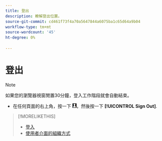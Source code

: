 ```yaml
---
title: 登出
description: 瞭解登出位置。
source-git-commit: cd461f73f4a70a5647844a6075ba1c65d64a9b04
workflow-type: tm+mt
source-wordcount: '45'
ht-degree: 0%

---
```


# 登出

>[!NOTE]
>
>如果您的瀏覽器視窗閒置30分鐘，登入工作階段就會自動結束。

* 在任何頁面的右上角，按一下 ![使用者設定檔](/help/search-social-commerce/assets/user-profile.png "使用者設定檔")，然後按一下 **[!UICONTROL Sign Out]**.

>[!MORELIKETHIS]
>
>* [登入](log-in.md)
>* [使用者介面的組織方式](user-interface.md)

